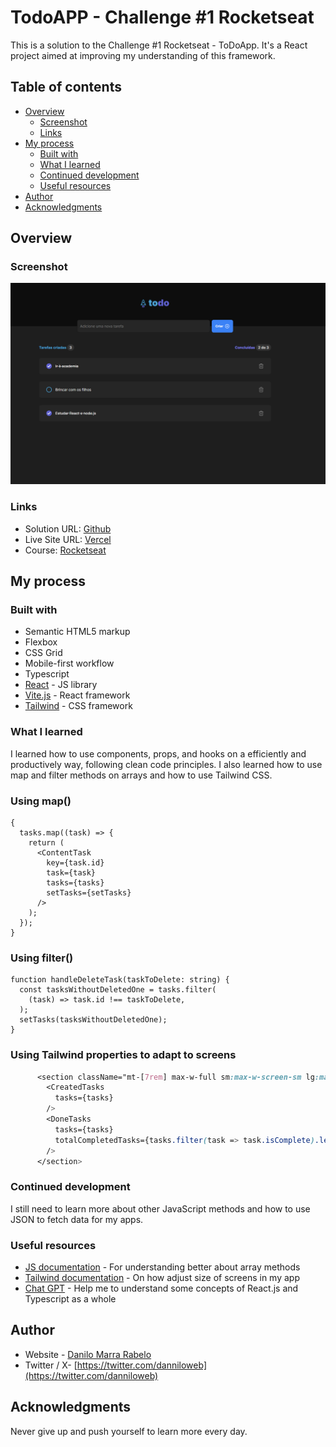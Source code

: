 # TodoAPP - Challenge #1 Rocketseat

This is a solution to the Challenge #1 Rocketseat - ToDoApp. It's a React project aimed at improving my understanding of this framework.

## Table of contents

- [Overview](#overview)
  - [Screenshot](#screenshot)
  - [Links](#links)
- [My process](#my-process)
  - [Built with](#built-with)
  - [What I learned](#what-i-learned)
  - [Continued development](#continued-development)
  - [Useful resources](#useful-resources)
- [Author](#author)
- [Acknowledgments](#acknowledgments)

## Overview

### Screenshot

![](./screenshot.png)

### Links

- Solution URL: [Github](https://github.com/danilo-marra/todoapp)
- Live Site URL: [Vercel](https://todoapp-lilac-two.vercel.app/)
- Course: [Rocketseat](https://app.rocketseat.com.br/)

## My process

### Built with

- Semantic HTML5 markup
- Flexbox
- CSS Grid
- Mobile-first workflow
- Typescript
- [React](https://reactjs.org/) - JS library
- [Vite.js](https://vitejs.dev/) - React framework
- [Tailwind](https://tailwindcss.com/docs/flex/) - CSS framework

### What I learned

I learned how to use components, props, and hooks on a efficiently and productively way, following clean code principles. I also learned how to use map and filter methods on arrays and how to use Tailwind CSS.

### Using map()

```tsx
{
  tasks.map((task) => {
    return (
      <ContentTask
        key={task.id}
        task={task}
        tasks={tasks}
        setTasks={setTasks}
      />
    );
  });
}
```

### Using filter()

```tsx
function handleDeleteTask(taskToDelete: string) {
  const tasksWithoutDeletedOne = tasks.filter(
    (task) => task.id !== taskToDelete,
  );
  setTasks(tasksWithoutDeletedOne);
}
```

### Using Tailwind properties to adapt to screens

```css
      <section className="mt-[7rem] max-w-full sm:max-w-screen-sm lg:max-w-screen-lg mx-auto lg:mt-20 flex justify-between items-center font-bold">
        <CreatedTasks
          tasks={tasks}
        />
        <DoneTasks
          tasks={tasks}
          totalCompletedTasks={tasks.filter(task => task.isComplete).length}
        />
      </section>
```

### Continued development

I still need to learn more about other JavaScript methods and how to use JSON to fetch data for my apps.

### Useful resources

- [JS documentation](https://developer.mozilla.org/) - For understanding better about array methods
- [Tailwind documentation](https://tailwindcss.com/) - On how adjust size of screens in my app
- [Chat GPT](https://chat.openai.com/) - Help me to understand some concepts of React.js and Typescript as a whole

## Author

- Website - [Danilo Marra Rabelo](https://github.com/danilo-marra)
- Twitter / X- [https://twitter.com/danniloweb](https://twitter.com/danniloweb)

## Acknowledgments

Never give up and push yourself to learn more every day.
